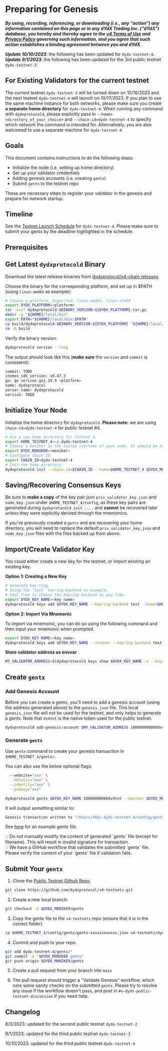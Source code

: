 # Preparing for Genesis

***By using, recording, referencing, or downloading (i.e., any “action”) any information contained on this page or in any dYdX Trading Inc. ("dYdX") database, you hereby and thereby agree to the [v4 Terms of Use](https://dydx.exchange/v4-terms) and [Privacy Policy](https://dydx.exchange/privacy) governing such information, and you agree that such action establishes a binding agreement between you and dYdX.***

***Update 10/10/2023***: the following has been updated for `dydx-testnet-4`.
***Update 9/1/2023***: the following has been updated for the 3rd public testnet `dydx-testnet-3`.

## For Existing Validators for the current testnet
The current testnet `dydx-testnet-3` will be turned down on 10/16/2023 and the next testnet `dydx-testnet-4` will launch on 10/17/2023. If you plan to use the same machine instance for both networks, please make sure you create **a separate home directory** for `dydx-testnet-4`. When running any command with `dydxprotocold`, please explicitly pass in `--home=<directory_of_your_choice>` and `--chain-id=dydx-testnet-4` to specify which network the command is intended for. Alternatively, you are also welcomed to use a separate machine for `dydx-testnet-4`

## Goals

This document contains instructions to do the following steps:

- Initialize the node (i.e. setting up home directory)
- Set up your validator credentials
- Adding genesis accounts (i.e. creating `gentx`)
- Submit `gentx` to the testnet repo

These are necessary steps to register your validator in the genesis and prepare for network startup.

## Timeline

See the [Testnet Launch Schedule](https://v4-teacher.vercel.app/testnets/schedule) for `dydx-testnet-4`. Please make sure to submit your gentx by the deadline highlighted in the schedule.

## Prerequisites

## Get Latest `dydxprotocold` Binary

Download the latest release binaries from [dydxprotocol/v4-chain releases](https://github.com/dydxprotocol/v4-chain/releases).

Choose the binary for the corresponding platform, and set up in $PATH (using `linux-amd64` as example):

```bash
# Choose a platform. Supported: linux-amd64, linux-arm64
export DYDX_PLATFORM=<platform>
tar -xvzf dydxprotocold-$BINARY_VERSION-${DYDX_PLATFORM}.tar.gz
mkdir -p "${HOME}/local/bin"
export PATH="${HOME}/local/bin:$PATH"
cp build/dydxprotocold-$BINARY_VERSION-${DYDX_PLATFORM} "${HOME}/local/bin/dydxprotocold"
rm -R build 
```

Verify the binary version:

```bash
dydxprotocold version --long
```

The output should look like this (**make sure** the `version` and `commit` is consistent):

```bash
commit: TODO
cosmos_sdk_version: v0.47.3
go: go version go1.19.9 <platform>
name: dydxprotocol
server_name: dydxprotocold
version: TODO
```

## Initialize Your Node

Initialize the home directory for `dydxprotocold`. **Please note:** we are using `chain-id=dydx-testnet-4` for public testnet #4.

```bash
# Use a new home directory for testnet 4.
export HOME_TESTNET_4=~/.dydx-testnet-4
# Choose a moniker as the custom username of your node. It should be human-readable.
export DYDX_MONIKER=<moniker>
# Configure chain ID.
export CHAIN_ID=dydx-testnet-4
# Init the home directory
dydxprotocold init --chain-id=$CHAIN_ID --home=$HOME_TESTNET_4 $DYDX_MONIKER
```

## Saving/Recovering Consensus Keys

Be sure to **make a copy** of the key pair json `priv_validator_key.json` and `node_key.json` under `$HOME_TESTNET_4/config`, as these key pairs are generated during `dydxprotocold init ....` and **cannot** be recovered later unless they were explicitly derived through the mnenomics.

If you've previously created a `gentx` and are recovering your home directory, you will need to replace the default `priv_validator_key.json` and `node_key.json` files with the files backed up from above.

## Import/Create Validator Key

You could either create a new key for the testnet, or import existing an existing key. 

**Option 1: Creating a New Key**

```bash
# Generate key-ring. 
# Using the `test` keyring-backend as example. 
# Feel free to choose the keyring backend as you like. 
export DYDX_KEY_NAME=<key_name>
dydxprotocold keys add $DYDX_KEY_NAME --keyring-backend test --home=$HOME_TESTNET_4
```

**Option 2: Import Via Mnemonic**

To import via mnemonic, you can do so using the following command and then input your mnemonic when prompted.

```bash
export DYDX_KEY_NAME=<key_name>
dydxprotocold keys add $DYDX_KEY_NAME --recover --keyring-backend test --home=$HOME_TESTNET_4
```

**Store validator address as envvar**

```bash
MY_VALIDATOR_ADDRESS=$(dydxprotocold keys show $DYDX_KEY_NAME -a --keyring-backend test --home=$HOME_TESTNET_4)
```

## Create `gentx`

### Add Genesis Account

Before you can create a gentx, you’ll need to add a genesis account (using the address generated above) to the `genesis.json` file. This local `genesis.json` file will not be used for the testnet, and only helps to generate a gentx. Note that `dv4tnt` is the native token used for the public testnet.

```bash
dydxprotocold add-genesis-account $MY_VALIDATOR_ADDRESS 100000000000dv4tnt --home=$HOME_TESTNET_4
```

### Generate `gentx`

Use `gentx` command to create your genesis transaction in `$HOME_TESTNET_4/gentx/`.

You can also use the below optional flags:

```bash
  --website="xxx" \
  --details="xxx" \
  --identity="xxx" \
  --pubkey="xxx"
```

```bash
dydxprotocold gentx $DYDX_KEY_NAME 50000000000dv4tnt --moniker $DYDX_MONIKER --keyring-backend test --chain-id $CHAIN_ID --home=$HOME_TESTNET_4
```

It will output something similar to:

```bash
Genesis transaction written to "/Users/XXX/.dydx-testnet-4/config/gentx/gentx-ae8a1fd5828866c435f9b559fad39e1bc19a06dc.json"
```

See [here](https://github.com/dydxprotocol/v4-testnets/blob/main/dydx-testnet-4/gentx/gentx-dydx-1.json) for an example gentx file.

<aside>
💡 Do not manually modify the content of generated `gentx` file (except for filename). This will result in invalid signature for transaction.

</aside>

<aside>
💡 We have a GitHub workflow that validates the submitted `gentx` file. Please verify the content of your `gentx` file if validation fails.

</aside>

## Submit Your `gentx`

1. Clone the [Public Testnet Github Repo](https://github.com/dydxprotocol/v4-testnets).

```bash
git clone https://github.com/dydxprotocol/v4-testnets.git
```

2. Create a new local branch:

```bash
git checkout -b $DYDX_MONIKER/gentx
```

3. Copy the gentx file to the `v4-testnets` repo (ensure that it is in the correct folder)

```bash
cp $HOME_TESTNET_4/config/gentx/gentx-xxxxxxxxxxxx.json v4-testnets/dydx-testnet-4/gentx/gentx-$DYDX_MONIKER.json
```

4. Commit and push to your repo.

```bash
git add dydx-testnet-4/gentx/*
git commit -m "$DYDX_MONIKER gentx"
git push origin $DYDX_MONIKER/gentx
```

5. Create a pull request from your branch into `main`

6. The pull request should trigger a "Validate Genesis" workflow, which runs some sanity checks on the submitted `gentx`. Please try to resolve any issue if the workflow doesn't pass, and post in `#v-dydx-public-testnet-discussion` if you need help.

## Changelog
8/3/2023: updated for the second public testnet `dydx-testnet-2`

9/1/2023: updated for the third public testnet `dydx-testnet-3`

10/10/2023: updated for the third public testnet `dydx-testnet-4`

